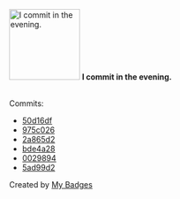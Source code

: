<img src="https://my-badges.github.io/my-badges/evening-commits.png" alt="I commit in the evening." title="I commit in the evening." width="128">
<strong>I commit in the evening.</strong>
<br><br>

Commits:

- <a href="https://github.com/ksysoev/make-it-public-tgbot/commit/50d16df6b5344e1d64dcf02cf06e30ad329df8b2">50d16df</a>
- <a href="https://github.com/ksysoev/make-it-public-tgbot/commit/975c026bc2a64c8b250f432fa90901e8ab32d1ed">975c026</a>
- <a href="https://github.com/ksysoev/make-it-public-tgbot/commit/2a865d2a079497575f0e03b81c5c849dbff0572c">2a865d2</a>
- <a href="https://github.com/ksysoev/make-it-public-tgbot/commit/bde4a28b10f760a9d8da963ebdf851ce6d45ba1c">bde4a28</a>
- <a href="https://github.com/ksysoev/make-it-public-tgbot/commit/0029894a0396ea42385a4f1a09ed16d053264021">0029894</a>
- <a href="https://github.com/ksysoev/make-it-public/commit/5ad99d27871a646097d75a782bcfb62a9e2a79cf">5ad99d2</a>


Created by <a href="https://github.com/my-badges/my-badges">My Badges</a>